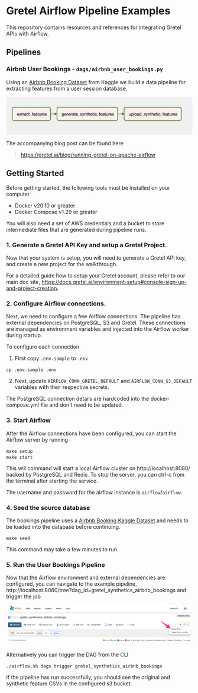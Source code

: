 # Gretel Airflow Pipeline Examples

This repository contains resources and references for integrating Gretel APIs with Airflow.


## Pipelines

### Airbnb User Bookings - `dags/airbnb_user_bookings.py`

Using an [Airbnb Booking Dataset](https://www.kaggle.com/c/airbnb-recruiting-new-user-bookings) from Kaggle we build a data pipeline for extracting features from a user session database.

<img src="misc/bookings_dag.png" width="600" align="center"/>

The accompanying blog post can be found here

> https://gretel.ai/blog/running-gretel-on-apache-airflow

## Getting Started

Before getting started, the following tools must be installed on your computer

* Docker v20.10 or greater
* Docker Compose v1.29 or greater

You will also need a set of AWS credentials and a bucket to store intermediate files that are generated during pipeline runs.


### 1. Generate a Gretel API Key and setup a Gretel Project.

Now that your system is setup, you will need to generate a Gretel API key, and create a new project for the walkthrough.

For a detailed guide how to setup your Gretel account, please refer to our main doc site, https://docs.gretel.ai/environment-setup#console-sign-up-and-project-creation.

### 2. Configure Airflow connections.

Next, we need to configure a few Airflow connections. The pipeline has external dependencies on PostgreSQL, S3 and Gretel. These connections are managed as environment variables and injected into the Airflow worker during startup.

To configure each connection

1. First copy `.env.sample` to `.env`

```
cp .env.sample .env
```

2. Next, update `AIRFLOW_CONN_GRETEL_DEFAULT` and `AIRFLOW_CONN_S3_DEFAULT` variables with their respective secrets.

The PostgreSQL connection details are hardcoded into the docker-compose.yml file and don't need to be updated.


### 3. Start Airflow

After the Airflow connections have been configured, you can start the Airflow server by running

```
make setup
make start
```

This will command will start a local Airflow cluster on http://localhost:8080/ backed by PostgreSQL and Redis. To stop the server, you can ctrl-c from the terminal after starting the service.

The username and password for the airflow instance is  `airflow`/`airflow`.

### 4. Seed the source database

The bookings pipeline uses a [Airbnb Booking Kaggle Dataset](https://www.kaggle.com/c/airbnb-recruiting-new-user-bookings) and needs to be loaded into the database before continuing.


```
make seed
```

This command may take a few minutes to run.

### 5. Run the User Bookings Pipeline

Now that the Airflow environment and external dependencies are configured, you can navigate to the example pipeline, http://localhost:8080/tree?dag_id=gretel_synthetics_airbnb_bookings and trigger the job

![Trigger Bookings DAG Screen Shot](misc/bookings_trigger_dag.png?raw=true)

Alternatively you can trigger the DAG from the CLI

```
./airflow.sh dags trigger gretel_synthetics_airbnb_bookings
```


If the pipeline has run successfully, you should see the original and synthetic feature CSVs in the configured s3 bucket.
